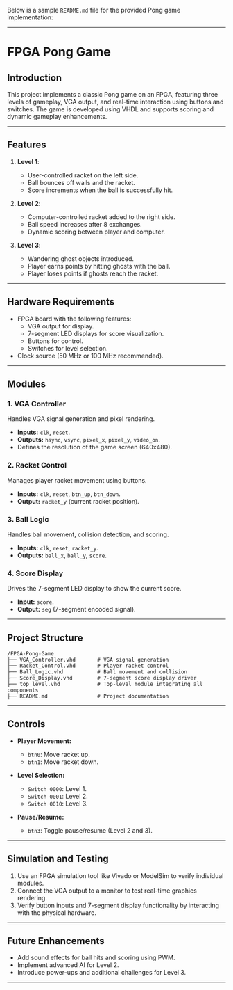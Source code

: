 Below is a sample `README.md` file for the provided Pong game implementation:

---

# **FPGA Pong Game**

## **Introduction**
This project implements a classic Pong game on an FPGA, featuring three levels of gameplay, VGA output, and real-time interaction using buttons and switches. The game is developed using VHDL and supports scoring and dynamic gameplay enhancements.

---

## **Features**
1. **Level 1**:  
   - User-controlled racket on the left side.  
   - Ball bounces off walls and the racket.  
   - Score increments when the ball is successfully hit.  

2. **Level 2**:  
   - Computer-controlled racket added to the right side.  
   - Ball speed increases after 8 exchanges.  
   - Dynamic scoring between player and computer.  

3. **Level 3**:  
   - Wandering ghost objects introduced.  
   - Player earns points by hitting ghosts with the ball.  
   - Player loses points if ghosts reach the racket.

---

## **Hardware Requirements**
- FPGA board with the following features:
  - VGA output for display.
  - 7-segment LED displays for score visualization.
  - Buttons for control.
  - Switches for level selection.
- Clock source (50 MHz or 100 MHz recommended).

---

## **Modules**
### **1. VGA Controller**
Handles VGA signal generation and pixel rendering.  
- **Inputs:** `clk`, `reset`.  
- **Outputs:** `hsync`, `vsync`, `pixel_x`, `pixel_y`, `video_on`.  
- Defines the resolution of the game screen (640x480).

### **2. Racket Control**
Manages player racket movement using buttons.  
- **Inputs:** `clk`, `reset`, `btn_up`, `btn_down`.  
- **Output:** `racket_y` (current racket position).

### **3. Ball Logic**
Handles ball movement, collision detection, and scoring.  
- **Inputs:** `clk`, `reset`, `racket_y`.  
- **Outputs:** `ball_x`, `ball_y`, `score`.

### **4. Score Display**
Drives the 7-segment LED display to show the current score.  
- **Input:** `score`.  
- **Output:** `seg` (7-segment encoded signal).

---

## **Project Structure**
```
/FPGA-Pong-Game
├── VGA_Controller.vhd       # VGA signal generation
├── Racket_Control.vhd       # Player racket control
├── Ball_Logic.vhd           # Ball movement and collision
├── Score_Display.vhd        # 7-segment score display driver
├── top_level.vhd            # Top-level module integrating all components
├── README.md                # Project documentation
```

---

## **Controls**
- **Player Movement:**  
  - `btn0`: Move racket up.  
  - `btn1`: Move racket down.

- **Level Selection:**  
  - `Switch 0000`: Level 1.  
  - `Switch 0001`: Level 2.  
  - `Switch 0010`: Level 3.

- **Pause/Resume:**  
  - `btn3`: Toggle pause/resume (Level 2 and 3).

---

## **Simulation and Testing**
1. Use an FPGA simulation tool like Vivado or ModelSim to verify individual modules.
2. Connect the VGA output to a monitor to test real-time graphics rendering.
3. Verify button inputs and 7-segment display functionality by interacting with the physical hardware.

---

## **Future Enhancements**
- Add sound effects for ball hits and scoring using PWM.
- Implement advanced AI for Level 2.
- Introduce power-ups and additional challenges for Level 3.

---
